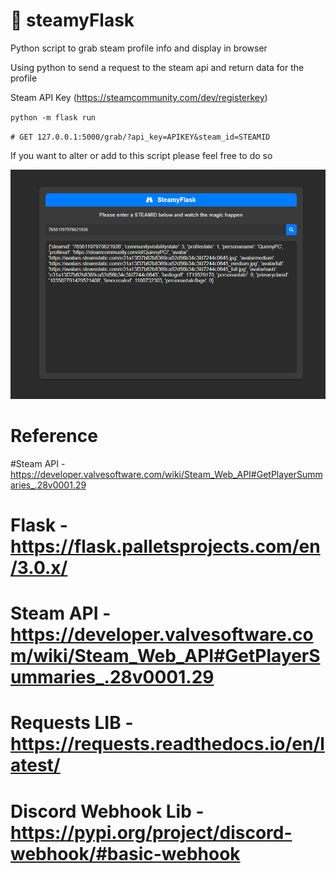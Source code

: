 # 🍺 steamyFlask
 Python script to grab steam profile info and display in browser

Using python to send a request to the steam api and return data for the profile

Steam API Key (https://steamcommunity.com/dev/registerkey)

`python -m flask run`

`# GET 127.0.0.1:5000/grab/?api_key=APIKEY&steam_id=STEAMID`

If you want to alter or add to this script please feel free to do so

![PICTURE](https://raw.githubusercontent.com/Quinny-J/steamyFlask/main/Web-Screenshot.png)

# Reference 
#Steam API - https://developer.valvesoftware.com/wiki/Steam_Web_API#GetPlayerSummaries_.28v0001.29 
# Flask - https://flask.palletsprojects.com/en/3.0.x/
# Steam API - https://developer.valvesoftware.com/wiki/Steam_Web_API#GetPlayerSummaries_.28v0001.29
# Requests LIB - https://requests.readthedocs.io/en/latest/
# Discord Webhook Lib - https://pypi.org/project/discord-webhook/#basic-webhook

